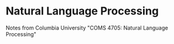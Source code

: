 Natural Language Processing
=======

Notes from Columbia University "COMS 4705: Natural Language Processing"

